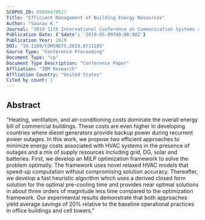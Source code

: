 ```yaml
---
SCOPUS_ID: 85066478527
Title: "Efficient Management of Building Energy Resources"
Author: "Saurav K."
Journal: "2019 11th International Conference on Communication Systems and Networks, COMSNETS 2019"
Publication Date: {'$date': '2019-05-09T00:00:00Z'}
Publication Year: 2019
DOI: "10.1109/COMSNETS.2019.8711105"
Source Type: "Conference Proceeding"
Document Type: "cp"
Document Type Description: "Conference Paper"
Affliation: "IBM Research"
Affliation Country: "United States"
Cited by count: 1
---
```


## Abstract
"Heating, ventilation, and air-conditioning costs dominate the overall energy bill of commercial buildings. These costs are even higher in developing countries where diesel generators provide backup power during recurrent power outages. In this work, we propose two efficient approaches to minimize energy costs associated with HVAC systems in the presence of outages and a mix of supply resources including grid, DG, solar and batteries. First, we develop an MILP optimization framework to solve the problem optimally. The framework uses novel relaxed HVAC models that speed-up computation without compromising solution accuracy. Thereafter, we develop a fast heuristic algorithm which uses a derived closed form solution for the optimal pre-cooling time and provides near optimal solutions in about three orders of magnitude less time compared to the optimization framework. Our experimental results demonstrate that both approaches yield average savings of 20% relative to the baseline operational practices in office buildings and cell towers."
